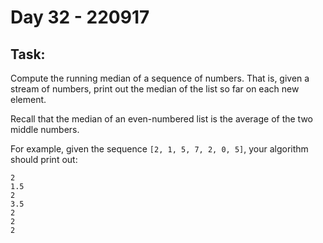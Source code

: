 # Day 32 - 220917

## Task:

Compute the running median of a sequence of numbers. 
That is, given a stream of numbers, 
print out the median of the list so far on each new element.

Recall that the median of an even-numbered 
list is the average of the two middle numbers.

For example, given the sequence ```[2, 1, 5, 7, 2, 0, 5]```, 
your algorithm should print out:

```
2
1.5
2
3.5
2
2
2
```